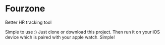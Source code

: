 # Fourzone
Better HR tracking tool

Simple to use :)  Just clone or download this project.  Then run it on your iOS device which is paired with your apple watch.  Simple!
